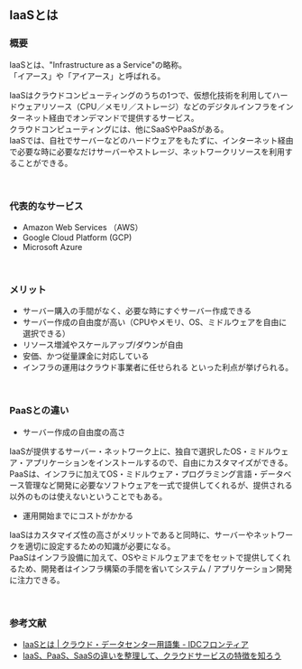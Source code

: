 ## IaaSとは

### 概要
IaaSとは、"Infrastructure as a Service"の略称。<br/>
「イアース」や「アイアース」と呼ばれる。

IaaSはクラウドコンピューティングのうちの1つで、仮想化技術を利用してハードウェアリソース（CPU／メモリ／ストレージ）などのデジタルインフラをインターネット経由でオンデマンドで提供するサービス。<br/>
クラウドコンピューティングには、他にSaaSやPaaSがある。<br/>
IaaSでは、自社でサーバーなどのハードウェアをもたずに、インターネット経由で必要な時に必要なだけサーバーやストレージ、ネットワークリソースを利用することができる。

<br/>

### 代表的なサービス
- Amazon Web Services （AWS）
- Google Cloud Platform (GCP)
- Microsoft Azure
<br/>

### メリット
- サーバー購入の手間がなく、必要な時にすぐサーバー作成できる
- サーバー作成の自由度が高い（CPUやメモリ、OS、ミドルウェアを自由に選択できる）
- リソース増減やスケールアップ/ダウンが自由
- 安価、かつ従量課金に対応している
- インフラの運用はクラウド事業者に任せられる
といった利点が挙げられる。

<br/>

### PaaSとの違い
- サーバー作成の自由度の高さ

IaaSが提供するサーバー・ネットワーク上に、独自で選択したOS・ミドルウェア・アプリケーションをインストールするので、自由にカスタマイズができる。<br/>
PaaSは、インフラに加えてOS・ミドルウェア・プログラミング言語・データベース管理など開発に必要なソフトウェアを一式で提供してくれるが、提供される以外のものは使えないということでもある。

- 運用開始までにコストがかかる

IaaSはカスタマイズ性の高さがメリットであると同時に、サーバーやネットワークを適切に設定するための知識が必要になる。<br/>
PaaSはインフラ設備に加えて、OSやミドルウェアまでをセットで提供してくれるため、開発者はインフラ構築の手間を省いてシステム / アプリケーション開発に注力できる。

<br/>

### 参考文献
- [IaaSとは | クラウド・データセンター用語集 - IDCフロンティア](https://www.idcf.jp/words/iaas.html)
- [IaaS、PaaS、SaaSの違いを整理して、クラウドサービスの特徴を知ろう](https://pfs.nifcloud.com/navi/beginner/iaas.html)
